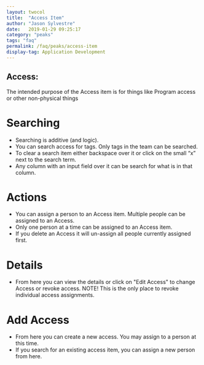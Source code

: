 ```yaml
---
layout: twocol
title:  "Access Item"
author: "Jason Sylvestre"
date:   2019-01-29 09:25:17
category: "peaks"
tags: "faq"
permalink: /faq/peaks/access-item
display-tag: Application Development
---
```


## Access:
The intended purpose of the Access item is for things like Program access or other non-physical things

# Searching
* Searching is additive (and logic).
* You can search access for tags. Only tags in the team can be searched.
* To clear a search item either backspace over it or click on the small “x” next to the search term.
* Any column with an input field over it can be search for what is in that column.

# Actions
* You can assign a person to an Access item. Multiple people can be assigned to an Access.
* Only one person at a time can be assigned to an Access item.
* If you delete an Access it will un-assign all people currently assigned first.

# Details
* From here you can view the details or click on "Edit Access" to change Access or revoke access. NOTE! This is the only place to revoke individual access assignments.

# Add Access
* From here you can create a new access. You may assign to a person at this time.
* If you search for an existing access item, you can assign a new person from here.
